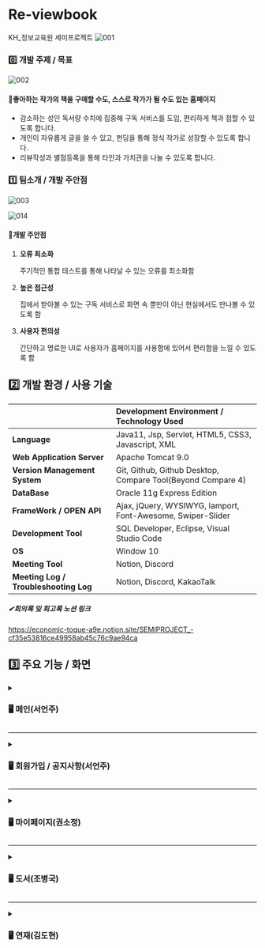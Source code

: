 


# Re-viewbook
KH_정보교육원 세미프로젝트
![001](https://user-images.githubusercontent.com/92707182/168520756-32ebffeb-28fb-4c5a-bbe7-7754b0550ace.png)


### 0️⃣ 개발 주제 / 목표

![002](https://user-images.githubusercontent.com/92707182/168520780-60f45cba-1693-4cf2-a568-a1ba4242ba4a.png)



#### 📖좋아하는 작가의 책을 구매할 수도, 스스로 작가가 될 수도 있는 홈페이지

- 감소하는 성인 독서량 수치에 집중해 구독 서비스를 도입, 편리하게 책과 접할 수 있도록 합니다.
- 개인이 자유롭게 글을 쓸 수 있고, 펀딩을 통해 정식 작가로 성장할 수 있도록 합니다.
- 리뷰작성과 별점등록을 통해 타인과 가치관을 나눌 수 있도록 합니다.





### 1️⃣ 팀소개 / 개발 주안점

![003](https://user-images.githubusercontent.com/92707182/168520915-865de5e7-8767-46fc-a78e-f5b548cee50b.png)

![014](https://user-images.githubusercontent.com/92707182/168520920-779d2593-ec82-443f-a90e-a7144bcc128b.png)



#### 🔎개발 주안점

1. **오류 최소화**

   주기적인 통합 테스트를 통해 나타날 수 있는 오류를 최소화함

2. **높은 접근성**

   집에서 받아볼 수 있는 구독 서비스로 화면 속 뿐만이 아닌 현실에서도 만나볼 수 있도록 함

3. **사용자 편의성**

   간단하고 명료한 UI로 사용자가 홈페이지를 사용함에 있어서 편리함을 느낄 수 있도록 함

   

## 2️⃣ 개발 환경 / 사용 기술

|                                       | Development Environment / Technology Used                   |
| ------------------------------------- | :---------------------------------------------------------- |
| **Language**                          | Java11, Jsp, Servlet, HTML5, CSS3, Javascript, XML           |
| **Web Application Server**            | Apache Tomcat 9.0                                           |
| **Version Management System**         | Git, Github, Github Desktop, Compare Tool(Beyond Compare 4) |
| **DataBase**                          | Oracle 11g Express Edition                                  |
| **FrameWork / OPEN API**              | Ajax, jQuery, WYSIWYG, Iamport, Font-Awesome, Swiper-Slider |
| **Development Tool**                  | SQL Developer, Eclipse, Visual Studio Code                  |
| **OS**                                | Window 10                                                   |
| **Meeting Tool**                      | Notion, Discord                                             |
| **Meeting Log / Troubleshooting Log** | Notion, Discord, KakaoTalk                                  |

##### ✔회의록 및 회고록 노션 링크

https://economic-toque-a9e.notion.site/SEMIPROJECT_-cf35e53816ce49958ab45c76c9ae94ca



## 3️⃣ 주요 기능 / 화면
<details>
    <summary><h3>🖥 메인(서언주)</h3></summary>
	<h5>첫 페이지</h5>
    	<div markdown="1">
	    	<img src="https://user-images.githubusercontent.com/92707182/168934836-c9949909-5c08-4b8d-907e-595f03cb6bc2.gif">
   		</div>
<br>

   | ✔ | details |
|--|--|
| 1 | 교육용 홈페이지 임을 알리기 위해 메인 화면 전 화면 구성 |
| 2 | javascript canvas를 이용하여 벚꽃이 흩날리는 화면 구현 |
| 3 | 하단 img를 a태그에 넣어 클릭시 메인 페이지로 이동하도록 함 |
| ✨ | OpeningServlet.java, opening.jsp |


<h5>메인 화면</h5>
 		<div markdown="2">
		    <img src="https://user-images.githubusercontent.com/92707182/168936840-375a9499-c792-40ec-a977-ddb0fe137a57.gif">
    	</div>
    	<br>
    	
   | ✔ | details |
|--|--|
| 1 | 상단 드롭다운 메뉴 구현, 클릭시 해당 페이지 이동 |
| 2 | 마우스 호버 효과를 통해 강조하고자 하는 부분 강조 |
| 3 | 배너 및 인기작가, 도서 추천, 구독권의 경우 클릭시 해당 페이지 이동 |
| ✨ | MainController.java, main.jsp |
</details>
<hr>	
<details>
    <summary><h3>🖥 회원가입 / 공지사항(서언주)</h3></summary>
	<details>
        <summary><h4>🙍‍♀️사용자</h4></summary>
		<h5>회원가입</h5>
    			<div markdown="1">
	    		<img src="https://user-images.githubusercontent.com/92707182/168938073-514855a3-ceb3-4dc1-8fa1-8a80f93302ca.gif">
   			</div>
   			
   | ✔ | details |
|--|--|
| 1 | 헤더 상단 회원가입 버튼 클릭시 약관동의 페이지로 이동 이후 순차적 진행 |
| 2 | 아이디와 닉네임 중복확인, 아이디 및 비밀번호 전화번호 등 유효성 검사 진행|
| 3 | 회원가입 완료 후 각 서비스를 이용할 수 있는 페이지 이동 가능|
| ✨ | UserSignupCheckIdServlet.java, UserSignupCheckNickServlet.java, UserSignupFinalServlet.java, UserSignupInputActServlet.java, UserSignupInputServlet.java, UserSignupServlet.java, UserSignupTermsServlet.java, signup_check.jsp, signup_checknick.jsp, signup_final.jsp, signup_input.jsp, signup_terms.jsp, signup.jsp, signupmain.jsp|

<h5>로그인</h5>
 			<div markdown="2">
	    		<img src="https://user-images.githubusercontent.com/92707182/168938124-8ab48eb9-f1d2-4ab2-8239-d65f903911b4.gif">
    			</div>
    			
   | ✔ | details |
|--|--|
| 1 | 아이디와 비밀번호 일치여부를 판별해 로그인 성공여부 반환 |
| 2 | 성공시 팝업창에 회원 정보 + 환영합니다 출력 후 헤더 세션 변경 |
| ✨ | UserLoginActServlet.java, UserLoginFindIdActServlet, UserLoginFindPwdActServlet.java, UserLoginFindIdServlet.java, UserFindPwdServlet.java, UserLoginServlet.java, findid.jsp, findpwd.jsp, login.jsp, loginaction.jsp |
   <h5>로그아웃 </h5>
 			<div markdown="3">
	    		<img src="https://user-images.githubusercontent.com/92707182/168938166-5ef317d2-8ce4-43ef-aba7-3c1f1f84c1cf.gif">
    			</div>
    			
  | ✔ | details |
|--|--|
| 1 | 로그아웃 버튼 클릭시 회원정보 만료 후 헤더 변경 |
| ✨ | UserLogoutServlet.java, logout.jsp |

   <h5>공지사항</h5>
 			<div markdown="3">
	    		<img src="https://user-images.githubusercontent.com/92707182/168938166-5ef317d2-8ce4-43ef-aba7-3c1f1f84c1cf.gif">
    			</div>

  | ✔ | details |
|--|--|
| 1 | 공지사항 버튼 클릭시 목록 출력 |
| 2 | 공지사항 제목 클릭시 상세 내용 조회 가능 |
| 3 | 공지사항 조회시마다 조회수 cnt 1씩 증가 |
| ✨ | UserNoticeServlet.java, UserNoticeContentServlet.java, notice.jsp, noticecontent.jsp |
</details>
	<details>
    	<summary><h4>👥관리자</h4></summary>
		<h5>회원가입</h5>
    		<div>
	    	<img src="https://user-images.githubusercontent.com/92707182/169694685-fde680d1-e517-495f-b1f9-4c913409ed0f.gif">
   		</div>
   		
  | ✔ | details |
|--|--|
| 1 | 헤더 상단 회원가입 버튼 클릭시 약관동의 페이지로 이동 이후 순차적 진행 |
| 2 | 아이디와 닉네임 중복확인, 아이디 및 비밀번호 전화번호 등 유효성 검사 진행|
| 3 | 회원가입 완료 후 각 서비스를 이용할 수 있는 페이지 이동 가능|
| ✨ | AdminSignupCheckIdServlet.java, AdminSignupCheckNickServlet.java, AdminSignupFinalServlet.java, AdminSignupInputServlet.java, AdminSignupInputActServlet.java, AdminSignupTermsServlet.java, adsignup_checkid.jsp, adsignup_checknick.jsp, adsignup_final.jsp, adsignup_input.jsp, adsignup_terms.jsp |


<h5>로그인/로그아웃</h5>
 		<div markdown="2">
	    	<img src="https://user-images.githubusercontent.com/92707182/169694703-bf800b0c-82a0-4be9-b325-5696c35ddab1.gif">
		</div>

 | ✔ | details |
|--|--|
| 1 | 관리자 로그인으로 로그인시 관리자 메인페이지로 이동 |
| 2 | 로그인과 동시에 헤더 변경, 로그아웃시 원 헤더로 변경|
| ✨ | AdminLoginServlet.java, AdminLoginActServlet.java, AdminLoginFindIdActServlet.java, AdminLoginFindIdServlet.java, AdminLoginFindPwdServlet.java, AdminLoginFindPwdActServlet.java, AdminMainServlet.java, adlogin.jsp, adfindid.jsp, adfindpwd.jsp|


<h5>공지사항</h5>
 		<div markdown="3">
	    	<img src="https://user-images.githubusercontent.com/92707182/169694722-dcbf9acc-e486-4b4f-9a87-7045bd2b0e1b.gif">
    		</div>
    		
 | ✔ | details |
|--|--|
| 1 | 관리자 아이디로 로그인시 공지사항 작성 가능 |
| 2 | 제목 및 내용 입력 후 등록하기 버튼 클릭시 DB에 저장, 작성자와 작성일 정보 자동 입력|
| ✨ | AdminNoticeServlet.java, AdminNoticeWriteActServlet.java, AdminNoticeWriteServlet.java, AdminNoticeDeleteServlet.java, AdminNoticeDeleteActServlet.java, adminnotice_content.jsp, adminnotice_write.jsp, adnotice.jsp|

<h5>회원조회</h5>
 		<div markdown="4">
	    	<img src="https://user-images.githubusercontent.com/92707182/169694779-1e6febf8-1d41-4a2d-9782-90ef04e5acc7.gif">
    		</div>
    		
   | ✔ | details |
|--|--|
| 1 | 관리자 권한 로그인시 회원 아이디로 회원정보 조회 가능 |
| 2 | 정보 존재 여부를 반환해주며, 해당 회원 정보 알림창 출력|
| 3 | 리스트 우측 삭제하기 버튼을 통해 회원 정보 삭제 가능|
| ✨ | AdminUserFindServlet.java, AdminUserListServlet.java, userlist.jsp |

</details>
</details>
<hr>
<details>
    <summary><h3>🖥 마이페이지(권소정)</h3></summary>
        <h4>🙍‍♀️사용자</h4>
		<h5>마이페이지 메인</h5>
    		<div markdown="1">
	    		<img src="https://user-images.githubusercontent.com/98301664/182024119-d07ce501-8e2e-43e3-b93b-52f921db4e00.gif">
   			</div>

| ✔ | details |
|--|--|
| 1 | 로그인 정보가 없으면 로그인 페이지로 이동, 로그인 정보가 있다면 마이페이지 클릭시 마이페이지로 이동|
| 2 | 로그인한 회원의 아이디를 이용해 '000님 반갑습니다!'라는 멘트와 함께 구독중인 구독권 정보, 구독 시작일 정보가 뜸|
| 3 | 구독중인 구독권이 없다면 '구독중인 구독권이 없습니다.'라는 멘트가 뜸|
| 4 | 구매목록 조회 가능|
| 5 | 구매목록에는 주문번호, 주문상품명, 주문날짜, 상품리뷰 작성여부 조회 가능|
| ✨ | MyPageMainServlet.java, mypage_main.jsp|
<h5>리뷰 작성 / 별점 등록</h5>
 	<div markdown="2">
	   	<img src="https://user-images.githubusercontent.com/98301664/182026169-077968b0-ee2a-4f8a-82d5-2c5794f60582.gif">
    </div>

| ✔ | details |
|--|--|
| 1 | 구매목록 중 리뷰를 작성한 상품은 상품리뷰란에 '작성 완료'로 뜨며, 리뷰를 작성하지 않은 상품은 '리뷰 작성'이라는 버튼이 활성화 됨|
| 2 | '리뷰 작성'버튼 클릭시, 리뷰를 작성하는 모달창이 뜸|
| 3 | 리뷰작성 모달창에는 리뷰제목, 별점, 리뷰내용 입력 가능. 모두 입력하여야 리뷰 등록 가능|
| 4 | 별점은 별모양을 클릭하여 부여 가능. 1~5점중 선택 가능|
| 5 | 리뷰작성 후 '리뷰 등록'버튼 클릭시, '리뷰 작성이 완료되었습니다'라는 알림창과 함께 리뷰 등록 완료|
| ✨ | InsertReviewServlet.java, mypage_main.jsp|

<h5>정보 수정</h5>
	<div markdown="3">
		<img src="https://user-images.githubusercontent.com/98301664/182026194-ad585b09-c215-40b4-9ef8-66f2711e7899.gif">
	</div>

| ✔ | details |
|--|--|
| 1 | 사이드 메뉴에서 정보수정 클릭 시 정보수정 페이지로 이동|
| 2 | 기존에 회원이 등록한 아이디, 이름, 전화번호, 이메일, 주소가 화면에 나타나서 정보 조회 가능|
| 3 | 아이디와 이름은 disable처리하여 수정 불가하고 조회만 가능|
| 4 | 전화번호, 이메일, 주소는 입력창 클릭시 새로운 정보 입력하여 정보수정 가능|
| 5 | 전화번호 입력창에 마우스 올려놓을시, '000-0000-0000 형식으로 입력 바랍니다.' 라는 가이드 뜸|
| 6 | 정보수정 후 수정완료 버튼 클릭시, '정보 수정이 완료되었습니다.'라는 알림창 띄운 후 정보 수정완료|
| ✨ | MyInformationServlet.java, myInfoUpdate.jsp|

<h5>장바구니</h5>
	<div markdown="4">
		<img src="https://user-images.githubusercontent.com/98301664/182026205-65524394-3d7d-4c68-8c00-7bb4c51592f5.gif">
	</div>

| ✔ | details |
|--|--|
| 1 | 사이드 메뉴에서 장바구니 클릭 시 장바구니 페이지로 이동|
| 2 | 도서에서 장바구니에 추가한 목록을 조회 가능|
| 3 | 장바구니 목록에서는 상품이미지, 상품제목, 저자, 출판일, 도서번호, 수량, 금액이 조회 가능.|
| 4 | 장바구니 목록 중 수량변경에 있는 +버튼과 -버튼 클릭을 통해, 해당 상품의 수량 변경 가능|
| 5 | +버튼 클릭시, 해당 상품의 수량이 1씩 증가|
| 6 | -버튼 클릭시, 해당 상품의 수량이 1씩 감소, 1보다 작은 숫자로는 내려가지 않음|
| 7 | 삭제하기 버튼 클릭시, '장바구니에서 삭제 완료되었습니다'라는 알림창과 함께 장바구니 목록에서 삭제|
| 8 | 구매하기 버튼 클릭시, 결제창으로 이동|
| ✨ | SelectCartListServlet.java, UpdateCartServlet.java, UpdateDownCartServlet.java, DeleteCartServlet.java, cart_main.jsp|	

<h5>결제</h5>
	<div markdown="5">
		<img src="https://user-images.githubusercontent.com/98301664/182026221-2e14ad3f-16b6-4cef-8016-7aba6661559c.gif">
	</div>

| ✔ | details |
|--|--|
| 1 | 장바구니 목록에서 구매하기 클릭 시, 결제 api로 이동|
| 2 | 결제창에서 상품명과 상품수량에 해당하는 결제금액 조회|
| 3 | 결제 수단 선택 후 결제 진행|
| 5 | 결제 취소시, '결제에 실패하였습니다'라는 알림창과 함께 장바구니 목록으로 이동|
| 5 | 결제 완료시, '결제 완료되었습니다'라는 알림창과 함께 마이페이지 메인으로 이동|
| 6 | 결제 완료 후, 마이페이지 내 주문목록에서 결제 상품 추가되어 정보 조회 가능 & 장바구니 목록에서는 삭제|
| ✨ | BuyCartServlet.java, cart_main.jsp|	
</details>
<hr>
<details>
    <summary><h3>🖥 도서(조병국)</h3></summary>
	<details>
        <summary><h4>🙍‍♀️사용자</h4></summary>
		<h5>도서 메인</h5>
    		<div markdown="1">
	    		<img src="https://user-images.githubusercontent.com/92707182/168941361-545b2f77-bf13-4b3a-8f29-226276c0625e.gif">
   			</div>
		<h5>리뷰 작성 / 별점 등록</h5>
 			<div markdown="2">
	    		<img src="https://user-images.githubusercontent.com/92707182/168941390-7d92f1fc-1588-45d4-955f-48b500a7d5c5.gif">
    		</div>
	</details>
	<details>
    <summary><h4>👥관리자</h4></summary>
	<h5>도서 등록</h5>
    	<div markdown="1">
	    	<img src="https://user-images.githubusercontent.com/92707182/169694819-5ec5e57a-b033-499e-b0c4-110f8d01e0e3.gif">
   		</div>
	<h5>도서 삭제</h5>
 		<div markdown="2">
	    	<img src="https://user-images.githubusercontent.com/92707182/169694821-40fb594a-2add-46b6-a246-54f043de9eb7.gif">
    	</div>
	</details>
</details>
<hr>
<details>
    <summary><h3>🖥 연재(김도현)</h3></summary>
	<details>
        <summary><h4>🙍‍♀️사용자</h4></summary>
		<h5>연재 메인</h5>
    		<div markdown="1">
	    		<img src="https://user-images.githubusercontent.com/92707182/168941588-b15a0dd8-1d67-4b60-bd71-3b4242ecdc7c.gif">
   			</div>
   			
| ✔ | details |
|--|--|
| 1 | 사이드 메뉴에서 각 카테고리 클릭 시 각 카테고리 별 게시글 목록 확인 가능|
| 2 | 처음엔 메인에 3개 게시물씩 화면에 나타나고, 더보기 버튼 클릭시 3개 게시물씩 더 나타나고 마지막인 경우 alert창과 더 이상 게시물이 없다는 멘트와 함께 더보기 버튼이 사라짐 |
| ✨ | SeriesMainServlet.java , SeriesSearchCategoryFictionServlet.java, SeriesSearchCategoryInfoServlet.java, SeriesSearchCategoryDailyServlet.java, SeriesSearchCategoryEtcServlet.java, seriesmain.jsp, seriescategoryfiction.jsp, seriescategoryinfo.jsp, seriescategorydaily.jsp, seriescategoryetc.jsp|
<h5>댓글 작성 / 별점 등록</h5>
 			<div markdown="2">
	    		<img src="https://user-images.githubusercontent.com/92707182/168941610-7327c28a-9a98-4653-b4fd-3ab908c4152f.gif">
    		</div>
<br>

   | ✔ | details |
|--|--|
| 1 | 댓글 작성 시 별점 입력이 가능하며 별점을 부여하지 않아도 댓글이 등록 가능함 |
| 2 | 댓글 등록 후 본인이 작성한 댓글 수정과 삭제 가능 |
| 3 | 댓글 수정은 css에 display: none;효과를 준 다음 스크립트를 사용하여 click 이벤트를 이용하여 해당 댓글창이 나타나도록 구현|
| 4 | 댓글 삭제버튼 클릭 시 댓글을 삭제하시겠습니까? 라는 알림창과 함께 확인 버튼을 누르면 삭제 후 기존 게시물로 돌아간다.|
| ✨ | SeriesReadServlet.java,SeriesCommentServlet.java, SeriesCommentUpdateServlet.java, SeriesCommentDeleteServlet.java, seriesread.jsp |

<h5>게시글</h5>
 			<div markdown="3">
	    		<img src="https://user-images.githubusercontent.com/92707182/168941616-301fb446-88ae-400d-b5d6-89568e7d64a0.gif">
    		</div>
   
   | ✔ | details |
|--|--|
| 1 | 게시글 작성 시 카테고리 선택 가능 |
| 2 | 게시물은 위지위그 api를 활용하여 옵션 사용할 수 있도록 구현|
| 3 | 본인이 작성한 게시글 수정이 가능하며 게시글 수정 시 '게시글이 수정에 성공하였습니다'라는 alert창이 나타나면서 메인으로 이동함 |
| 4 | cos.jar 라이브러리를 이용하여 파일 업로드 기능 구현 |
| 5 | 게시글 삭제 버튼 클릭 시 '게시글이 삭제되었습니다'라는 alert창이 나타나면서 메인으로 이동함 |
| ✨ |  SeriesInsertServlet.java, SeriesInsertDoServlet.java, SeriesUpdateServlet.java, SeriesUpdateDoServlet.java, SeriesDeleteServlet.java, SeriesReadServlet.java, seriesinsert.jsp, seriesread.jsp, seriesupdate.jsp|
<h5>검색</h5>
 			<div markdown="4">
	    		<img src="https://user-images.githubusercontent.com/92707182/168941623-ec19d0a9-3d94-4a5f-8359-e6f181a9001d.gif">
    		</div>

 | ✔ | details |
|--|--|
| 1 | 해당 작가명, 작품명으로 검색했을때 일치하는 글 목록 리스트 반환 |
| 2 |일치하는 결과가 없는 경우 alert창으로 검색 조건에 일치하는 게시물이 없다고 나타난다.|
| ✨ |   SeriesSearchServlet.java, seriessearch.jsp|
</details>

<details>
    <summary><h4>👥관리자</h4></summary>
	<h5>게시글, 댓글 삭제</h5>
    	<div markdown="1">
		<img src="https://user-images.githubusercontent.com/92707182/182154545-4c980526-aeff-4b4f-8ba3-9ee2c32b080e.gif">
   		</div>
</details>

<hr>


<details>
    <summary><h3>🖥 펀딩(배민수)</h3></summary>
	<details>
        <summary><h4>🙍‍♀️사용자</h4></summary>
		<h5>펀딩 메인</h5>
    		<div markdown="1">
	    		<img src="https://user-images.githubusercontent.com/92707182/168941838-5ccfcb2c-cebd-458c-a501-de7ecf504a1e.gif">
   			</div>
   			
| ✔ | details |
|--|--|
| 1 | swiper-slider를 이용한 카테고리별 작품 이미지 슬라이딩 화면 구현 |
| 2 | img클릭하면 작품 상세페이지 이동 기능 구현 |
| 3 |  jsp태그를 이용해 작품 리스트화 |
| 4 | 사용자의 작품 펀딩유무를 파악하는 컬럼을 이용해 펀딩/철회 버튼 구분 기능 및 화면 구현 |
| ✨ | FundingBoardListServlet.java, FundingSuccessBoardListServlet.java, fundingboardlist.jsp, fundingsuccessboardlist.jsp |


<h5>펀딩 · 철회 기능</h5>
 			<div markdown="2">
	    		<img src="https://user-images.githubusercontent.com/92707182/168941842-d6c58e5a-0b39-4cc2-9037-705228f05f54.gif">
    		</div>
    		
| ✔ | details |
|--|--|
| 1 | ajax를 이용해 작품정보 및 펀딩/철회 모달창 구현|
| 2 | 펀딩하기 모달창에 후원금액 입력 후 펀딩하면 DB에 모인금액 반영해서 진행률 변화 구현|
| 3 | 철회하기 모달창에 ajax로 후원금액 알려주는 기능 구현 |
| 4 | 철회하기 누르면  DB에서 delete하여 모인금액 반영 기능 구현|
| ✨ | FundingDonationServlet.java, FundingWithdrawServlet.java, FundingWithdrawDoServlet.java |

</details>
	<details>
    <summary><h4>👥관리자</h4></summary>
	<h5>펀딩 관리자</h5>
    	<div markdown="1">
		<img src="https://user-images.githubusercontent.com/92707182/182154626-a9b925c5-f499-47f2-9395-02c148f785e5.gif">
   		</div>

	
</details>

## 4️⃣  관련 산출물

```html
0.3팀
	일정관리.xlsx
	프로젝트정보_기획발표제출.docx

1. 프로젝트 계획서
	기획발표_PPT.pdf
	UseCase.pdf
	1-1. 정의서
		단위업무정의서.xlsx
		요구사항정의서.xlsx

2. UI
	2-1. UI설계보고서
		화면구조도.pdf
		UI메뉴구성.xlsx
		UI설계보고서_초안.pptx

3. DB
	ReviewBook.sql
	3-1.ERD
		ERD 테이블 기술서.xlsx
		ERD Cloud.png

4. 클래스
	클래스 매핑.xlsx
	3팀_classdiagram.mdj

5. 시퀀스다이어그램
	시퀀스다이어그램.pptx

6. 최종발표 산출물
	최종발표 PPT.pdf
	History.xlsx
	TestCase.xlsx
```

##### 💾구글 드라이브 링크

https://drive.google.com/drive/folders/1pbJU-loD0zsMr9vWzFqOOk08bGdj-guq?usp=sharing


